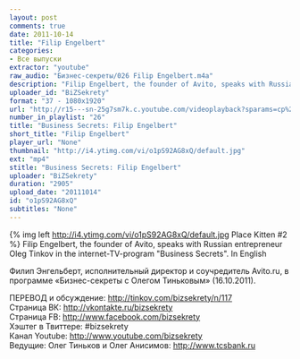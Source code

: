 ```yaml
---
layout: post
comments: true
date: 2011-10-14
title: "Filip Engelbert"
categories:
- Все выпуски
extractor: "youtube"
raw_audio: "Бизнес-секреты/026 Filip Engelbert.m4a"
description: "Filip Engelbert, the founder of Avito, speaks with Russian entrepreneur Oleg Tinkov in the internet-TV-program \"Business Secrets\". In English\n\nФилип Энгельберт, исполнительный директор и соучредитель Avito.ru, в программе «Бизнес-секреты с Олегом Тиньковым» (16.10.2011).\n\nПЕРЕВОД и обсуждение: http://tinkov.com/bizsekrety/n/117\nСтраница ВК: http://vkontakte.ru/bizsekrety\nСтраница FB: http://www.facebook.com/bizsekrety\nХэштег в Твиттере: #bizsekrety\nКанал Youtube: http://www.youtube.com/bizsekrety\nВедущие: Олег Тиньков и Олег Анисимов: http://www.tcsbank.ru"
uploader_id: "BiZSekrety"
format: "37 - 1080x1920"
url: "http://r15---sn-25g7sm7k.c.youtube.com/videoplayback?sparams=cp%2Cid%2Cip%2Cipbits%2Citag%2Cratebypass%2Csource%2Cupn%2Cexpire&mv=m&ratebypass=yes&id=a35a52f76006f314&ms=au&mt=1362333976&source=youtube&newshard=yes&sver=3&expire=1362357796&key=yt1&ip=92.255.182.31&fexp=906376%2C904825%2C914058%2C913804%2C920704%2C912806%2C902000%2C922403%2C922405%2C929901%2C913605%2C925006%2C906938%2C931202%2C908529%2C920201%2C930101%2C906834%2C913570%2C901451&upn=xWmi4QNCCSg&cp=U0hVR1NQVV9OUENONV9LSllIOjZmWWlSS2szMUVX&itag=37&ipbits=8&signature=114DF0FBAD34CE8C2266C28DB80067ABF72D8603.5C31814BF2FE377BAD0F0DE6EFDB6C41EF12A231"
number_in_playlist: "26"
title: "Business Secrets: Filip Engelbert"
short_title: "Filip Engelbert"
player_url: "None"
thumbnail: "http://i4.ytimg.com/vi/o1pS92AG8xQ/default.jpg"
ext: "mp4"
stitle: "Business Secrets: Filip Engelbert"
uploader: "BiZSekrety"
duration: "2905"
upload_date: "20111014"
id: "o1pS92AG8xQ"
subtitles: "None"
---
```


{% img left http://i4.ytimg.com/vi/o1pS92AG8xQ/default.jpg Place Kitten #2 %}
Filip Engelbert, the founder of Avito, speaks with Russian entrepreneur Oleg Tinkov in the internet-TV-program "Business Secrets". In English  
  
Филип Энгельберт, исполнительный директор и соучредитель Avito.ru, в программе «Бизнес-секреты с Олегом Тиньковым» (16.10.2011).  
  
ПЕРЕВОД и обсуждение: http://tinkov.com/bizsekrety/n/117  
Страница ВК: http://vkontakte.ru/bizsekrety  
Страница FB: http://www.facebook.com/bizsekrety  
Хэштег в Твиттере: #bizsekrety  
Канал Youtube: http://www.youtube.com/bizsekrety  
Ведущие: Олег Тиньков и Олег Анисимов: http://www.tcsbank.ru